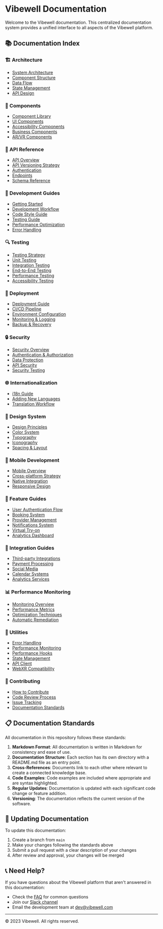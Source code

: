# Vibewell Documentation

Welcome to the Vibewell documentation. This centralized documentation system provides a unified interface to all aspects of the Vibewell platform.

## 📚 Documentation Index

### 🏗️ Architecture
- [System Architecture](architecture/overview.md)
- [Component Structure](architecture/components.md)
- [Data Flow](architecture/data-flow.md)
- [State Management](architecture/state-management.md)
- [API Design](architecture/api-design.md)

### 🧩 Components
- [Component Library](components/README.md)
- [UI Components](components/ui/README.md)
- [Accessibility Components](components/accessibility/README.md)
- [Business Components](components/business/README.md)
- [AR/VR Components](components/ar/README.md)

### 🔌 API Reference
- [API Overview](api/README.md)
- [API Versioning Strategy](api/versioning.md)
- [Authentication](api/authentication.md)
- [Endpoints](api/endpoints.md)
- [Schema Reference](api/schema/README.md)

### 🔧 Development Guides
- [Getting Started](guides/getting-started.md)
- [Development Workflow](guides/workflow.md)
- [Code Style Guide](guides/style-guide.md)
- [Testing Guide](guides/testing.md)
- [Performance Optimization](guides/performance.md)
- [Error Handling](guides/error-handling.md)

### 🔍 Testing
- [Testing Strategy](testing/README.md)
- [Unit Testing](testing/unit-testing.md)
- [Integration Testing](testing/integration-testing.md)
- [End-to-End Testing](testing/e2e-testing.md)
- [Performance Testing](testing/performance-testing.md)
- [Accessibility Testing](testing/accessibility-testing.md)

### 🚀 Deployment
- [Deployment Guide](deployment/README.md)
- [CI/CD Pipeline](deployment/ci-cd.md)
- [Environment Configuration](deployment/environments.md)
- [Monitoring & Logging](deployment/monitoring.md)
- [Backup & Recovery](deployment/backup-recovery.md)

### 🔒 Security
- [Security Overview](security/README.md)
- [Authentication & Authorization](security/auth.md)
- [Data Protection](security/data-protection.md)
- [API Security](security/api-security.md)
- [Security Testing](security/testing.md)

### 🌐 Internationalization
- [i18n Guide](i18n/README.md)
- [Adding New Languages](i18n/adding-languages.md)
- [Translation Workflow](i18n/translation-workflow.md)

### 📐 Design System
- [Design Principles](design/README.md)
- [Color System](design/colors.md)
- [Typography](design/typography.md)
- [Iconography](design/icons.md)
- [Spacing & Layout](design/spacing.md)

### 📱 Mobile Development
- [Mobile Overview](mobile/README.md)
- [Cross-platform Strategy](mobile/cross-platform.md)
- [Native Integration](mobile/native-integration.md)
- [Responsive Design](mobile/responsive-design.md)

### 🧪 Feature Guides
- [User Authentication Flow](features/authentication.md)
- [Booking System](features/booking.md)
- [Provider Management](features/provider-management.md)
- [Notifications System](features/notifications.md)
- [Virtual Try-on](features/virtual-try-on.md)
- [Analytics Dashboard](features/analytics.md)

### 🔄 Integration Guides
- [Third-party Integrations](integrations/README.md)
- [Payment Processing](integrations/payments.md)
- [Social Media](integrations/social-media.md)
- [Calendar Systems](integrations/calendars.md)
- [Analytics Services](integrations/analytics.md)

### 📊 Performance Monitoring
- [Monitoring Overview](performance/README.md)
- [Performance Metrics](performance/metrics.md)
- [Optimization Techniques](performance/optimization.md)
- [Automatic Remediation](performance/auto-remediation.md)

### 🧰 Utilities
- [Error Handling](./utilities/error-handling.md)
- [Performance Monitoring](./utilities/performance-monitoring.md)
- [Performance Hooks](./utilities/performance-hooks.md)
- [State Management](./utilities/state-management.md)
- [API Client](./utilities/api-client.md)
- [WebXR Compatibility](./utilities/webxr-compatibility.md)

### 📝 Contributing
- [How to Contribute](contributing/README.md)
- [Code Review Process](contributing/code-review.md)
- [Issue Tracking](contributing/issue-tracking.md)
- [Documentation Standards](contributing/documentation-standards.md)

## 📋 Documentation Standards

All documentation in this repository follows these standards:

1. **Markdown Format**: All documentation is written in Markdown for consistency and ease of use.
2. **Documentation Structure**: Each section has its own directory with a README.md file as an entry point.
3. **Cross-References**: Documents link to each other where relevant to create a connected knowledge base.
4. **Code Examples**: Code examples are included where appropriate and are syntax highlighted.
5. **Regular Updates**: Documentation is updated with each significant code change or feature addition.
6. **Versioning**: The documentation reflects the current version of the software.

## 🔄 Updating Documentation

To update this documentation:

1. Create a branch from `main`
2. Make your changes following the standards above
3. Submit a pull request with a clear description of your changes
4. After review and approval, your changes will be merged

## 📞 Need Help?

If you have questions about the Vibewell platform that aren't answered in this documentation:

- Check the [FAQ](faq.md) for common questions
- Join our [Slack channel](https://vibewell-team.slack.com)
- Email the development team at dev@vibewell.com

---

© 2023 Vibewell. All rights reserved. 
